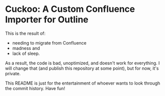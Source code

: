 # Cuckoo: A Custom Confluence Importer for Outline
This is the result of:
- needing to migrate from Confluence
- madness and
- lack of sleep.

As a result, the code is bad, unoptimized, and doesn't work for everything.
I will change that (and publish this repository at some point), but for now, it's private.

This README is just for the entertainment of whoever wants to look through the commit history. Have fun!
